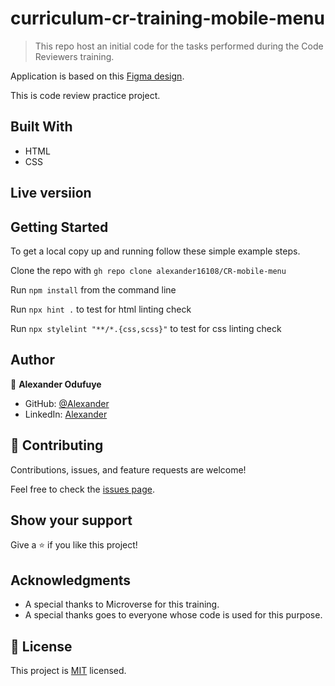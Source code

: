# curriculum-cr-training-mobile-menu


> This repo host an initial code for the tasks performed during the Code Reviewers training.

Application is based on this [Figma design](https://www.figma.com/file/t3EJUCAEViw3QasuJLPLVT/Microverse-Student-Potfolio-Templates-Main?node-id=1%3A1471).

This is code review practice project.

## Built With

- HTML
- CSS

## Live versiion

## Getting Started


To get a local copy up and running follow these simple example steps.

Clone the repo with `gh repo clone alexander16108/CR-mobile-menu`

Run `npm install` from the command line

Run `npx hint .` to test for html linting check

Run `npx stylelint "**/*.{css,scss}"` to test for css linting check 

## Author

👤 **Alexander Odufuye**

- GitHub: [@Alexander](https://github.com/alexander16108)
- LinkedIn: [Alexander](https://www.linkedin.com/in/codingrex/)


## 🤝 Contributing

Contributions, issues, and feature requests are welcome!

Feel free to check the [issues page]().

## Show your support

Give a ⭐️ if you like this project!

## Acknowledgments

- A special thanks to Microverse for this training.
- A special thanks goes to everyone whose code is used for this purpose.

## 📝 License

This project is [MIT](./MIT.md) licensed.